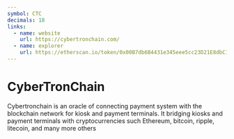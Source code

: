 ```yaml
---
symbol: CTC
decimals: 18
links:
  - name: website
    url: https://cybertronchain.com/
  - name: explorer
    url: https://etherscan.io/token/0x00B7db6B4431e345eee5cc23D21E8dbC1d5cADA3
---
```


# CyberTronChain

Cybertronchain is an oracle of connecting payment system with the blockchain network for kiosk and payment terminals. It bridging kiosks and payment terminals with cryptocurrencies such Ethereum, bitcoin, ripple, litecoin, and many more others
